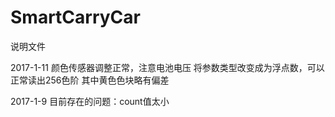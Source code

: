 # SmartCarryCar
说明文件

2017-1-11
颜色传感器调整正常，注意电池电压
将参数类型改变成为浮点数，可以正常读出256色阶
其中黄色色块略有偏差

2017-1-9
目前存在的问题：count值太小
